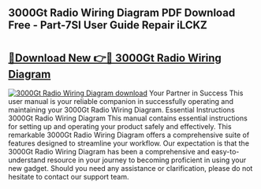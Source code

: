 ## 3000Gt Radio Wiring Diagram PDF Download Free - Part-7SI User Guide Repair iLCKZ

# <h2><a href="http://dfs0yua.blite.top/?on=3000Gt+Radio+Wiring+Diagram">🔗Download New 👉🔴 3000Gt Radio Wiring Diagram</a></h2>

[![3000Gt Radio Wiring Diagram download](https://i.imgur.com/lujVjoI.png)](http://dfs0yua.blite.top/?on=3000Gt+Radio+Wiring+Diagram)
Your Partner in Success This user manual is your reliable companion in successfully operating and maintaining your 3000Gt Radio Wiring Diagram. Essential Instructions 3000Gt Radio Wiring Diagram This manual contains essential instructions for setting up and operating your product safely and effectively. This remarkable 3000Gt Radio Wiring Diagram offers a comprehensive suite of features designed to streamline your workflow. Our expectation is that the 3000Gt Radio Wiring Diagram has been a comprehensive and easy-to-understand resource in your journey to becoming proficient in using your new gadget. Should you need any assistance or clarification, please do not hesitate to contact our support team.
